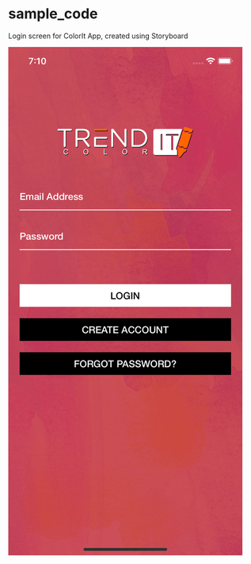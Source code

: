# sample_code

Login screen for ColorIt App, created using Storyboard

![Login Screen](https://github.com/mobileapps23/sample_code/blob/main/Login.png)
